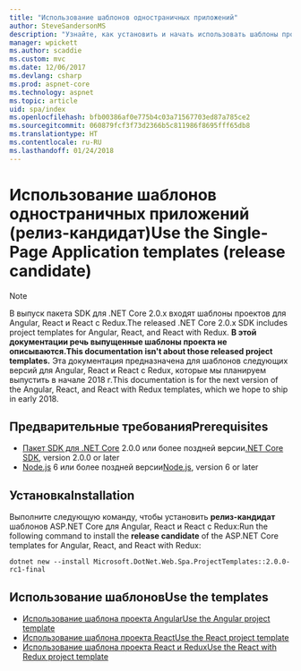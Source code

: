 ```yaml
---
title: "Использование шаблонов одностраничных приложений"
author: SteveSandersonMS
description: "Узнайте, как установить и начать использовать шаблоны проектов одностраничных приложений ASP.NET Core (релиз-кандидат)."
manager: wpickett
ms.author: scaddie
ms.custom: mvc
ms.date: 12/06/2017
ms.devlang: csharp
ms.prod: aspnet-core
ms.technology: aspnet
ms.topic: article
uid: spa/index
ms.openlocfilehash: bfb00386af0e775b4c03a71567703ed87a785ce2
ms.sourcegitcommit: 060879fcf3f73d2366b5c811986f8695fff65db8
ms.translationtype: HT
ms.contentlocale: ru-RU
ms.lasthandoff: 01/24/2018
---
```

# <a name="use-the-single-page-application-templates-release-candidate"></a><span data-ttu-id="bf110-103">Использование шаблонов одностраничных приложений (релиз-кандидат)</span><span class="sxs-lookup"><span data-stu-id="bf110-103">Use the Single-Page Application templates (release candidate)</span></span>

> [!NOTE]
> <span data-ttu-id="bf110-104">В выпуск пакета SDK для .NET Core 2.0.x входят шаблоны проектов для Angular, React и React с Redux.</span><span class="sxs-lookup"><span data-stu-id="bf110-104">The released .NET Core 2.0.x SDK includes project templates for Angular, React, and React with Redux.</span></span> <span data-ttu-id="bf110-105">**В этой документации речь выпущенные шаблоны проекта не описываются.**</span><span class="sxs-lookup"><span data-stu-id="bf110-105">**This documentation isn't about those released project templates.**</span></span> <span data-ttu-id="bf110-106">Эта документация предназначена для шаблонов следующих версий для Angular, React и React с Redux, которые мы планируем выпустить в начале 2018 г.</span><span class="sxs-lookup"><span data-stu-id="bf110-106">This documentation is for the next version of the Angular, React, and React with Redux templates, which we hope to ship in early 2018.</span></span>

## <a name="prerequisites"></a><span data-ttu-id="bf110-107">Предварительные требования</span><span class="sxs-lookup"><span data-stu-id="bf110-107">Prerequisites</span></span>

* <span data-ttu-id="bf110-108">[Пакет SDK для .NET Core](https://www.microsoft.com/net/download) 2.0.0 или более поздней версии</span><span class="sxs-lookup"><span data-stu-id="bf110-108">[.NET Core SDK](https://www.microsoft.com/net/download), version 2.0.0 or later</span></span>
* <span data-ttu-id="bf110-109">[Node.js](https://nodejs.org) 6 или более поздней версии</span><span class="sxs-lookup"><span data-stu-id="bf110-109">[Node.js](https://nodejs.org), version 6 or later</span></span>

## <a name="installation"></a><span data-ttu-id="bf110-110">Установка</span><span class="sxs-lookup"><span data-stu-id="bf110-110">Installation</span></span>

<span data-ttu-id="bf110-111">Выполните следующую команду, чтобы установить **релиз-кандидат** шаблонов ASP.NET Core для Angular, React и React с Redux:</span><span class="sxs-lookup"><span data-stu-id="bf110-111">Run the following command to install the **release candidate** of the ASP.NET Core templates for Angular, React, and React with Redux:</span></span>

```console
dotnet new --install Microsoft.DotNet.Web.Spa.ProjectTemplates::2.0.0-rc1-final
```

## <a name="use-the-templates"></a><span data-ttu-id="bf110-112">Использование шаблонов</span><span class="sxs-lookup"><span data-stu-id="bf110-112">Use the templates</span></span>

- [<span data-ttu-id="bf110-113">Использование шаблона проекта Angular</span><span class="sxs-lookup"><span data-stu-id="bf110-113">Use the Angular project template</span></span>](xref:spa/angular)
- [<span data-ttu-id="bf110-114">Использование шаблона проекта React</span><span class="sxs-lookup"><span data-stu-id="bf110-114">Use the React project template</span></span>](xref:spa/react)
- [<span data-ttu-id="bf110-115">Использование шаблона проекта React и Redux</span><span class="sxs-lookup"><span data-stu-id="bf110-115">Use the React with Redux project template</span></span>](xref:spa/react-with-redux)
